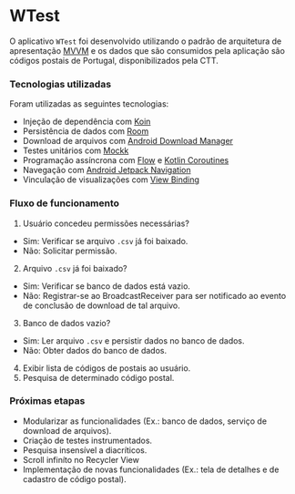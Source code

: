 # WTest

O aplicativo `WTest` foi desenvolvido utilizando o padrão de arquitetura de apresentação [MVVM](https://developer.android.com/jetpack/guide?hl=pt-br) e os dados que são consumidos pela aplicação são códigos postais de Portugal, disponibilizados pela CTT.

### Tecnologias utilizadas
Foram utilizadas as seguintes tecnologias:
* Injeção de dependência com [Koin](https://insert-koin.io/)
* Persistência de dados com [Room](https://developer.android.com/training/data-storage/room)
* Download de arquivos com [Android Download Manager](https://developer.android.com/reference/android/app/DownloadManager)
* Testes unitários com [Mockk](https://mockk.io/)
* Programação assíncrona com [Flow](https://developer.android.com/kotlin/flow?hl=pt-br) e [Kotlin Coroutines](https://kotlinlang.org/docs/coroutines-overview.html)
* Navegação com [Android Jetpack Navigation](https://developer.android.com/guide/navigation?hl=pt-br)
* Vinculação de visualizações com [View Binding](https://developer.android.com/topic/libraries/view-binding)

### Fluxo de funcionamento

1. Usuário concedeu permissões necessárias?
* Sim: Verificar se arquivo `.csv` já foi baixado.
* Não: Solicitar permissão.
2. Arquivo `.csv` já foi baixado?
* Sim: Verificar se banco de dados está vazio.
* Não: Registrar-se ao BroadcastReceiver para ser notificado ao evento de conclusão de download de tal arquivo.
3. Banco de dados vazio?
* Sim: Ler arquivo `.csv` e persistir dados no banco de dados.
* Não: Obter dados do banco de dados.
4. Exibir lista de códigos de postais ao usuário.
5. Pesquisa de determinado código postal.

### Próximas etapas
* Modularizar as funcionalidades (Ex.: banco de dados, serviço de download de arquivos).
* Criação de testes instrumentados.
* Pesquisa insensível a diacríticos.
* Scroll infiníto no Recycler View
* Implementação de novas funcionalidades (Ex.: tela de detalhes e de cadastro de código postal).